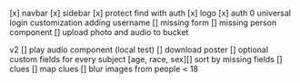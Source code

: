 [x] navbar
[x] sidebar
[x] protect find with auth
[x] logo
[x] auth 0 universal login customization adding username
[] missing form
[] missing person component
[] upload photo and audio to bucket

v2
[] play audio component (local test)
[] download poster
[] optional custom fields for every subject [age, race, sex][] sort by missing fields
[] clues
[] map clues
[] blur images from people < 18
